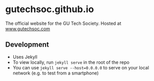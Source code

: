 # gutechsoc.github.io
The official website for the GU Tech Society. Hosted at www.gutechsoc.com

## Development
* Uses Jekyll
* To view locally, run `jekyll serve` in the root of the repo
* You can use `jekyll serve --host=0.0.0.0` to serve on your local network (e.g. to test from a smartphone)

